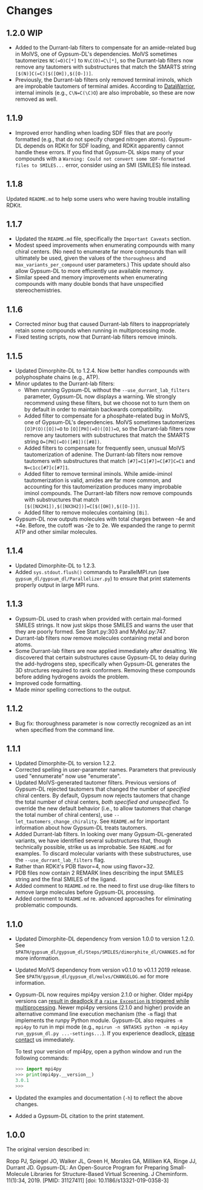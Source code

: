Changes
=======

1.2.0 WIP
---------

* Added to the Durrant-lab filters to compensate for an amide-related bug in
  MolVS, one of Gypsum-DL's dependencies. MolVS sometimes tautomerizes
  `NC(=O)C[*]` to `N\C(O)=C\[*]`, so the Durrant-lab filters now remove any
  tautomers with substructures that match the SMARTS string
  `[$(N)]C(=C)[$([OH]),$([O-])]`.
* Previously, the Durrant-lab filters only removed terminal iminols, which are
  improbable tautomers of terminal amides. According to
  [DataWarrior](https://openmolecules.org/datawarrior/), internal iminols (e.g.,
  `C\N=C(\C)O`) are also improbable, so these are now removed as well.

1.1.9
-----

* Improved error handling when loading SDF files that are poorly formatted
  (e.g., that do not specify charged nitrogen atoms). Gypsum-DL depends on
  RDKit for SDF loading, and RDKit apparently cannot handle these errors. If
  you find that Gypsum-DL skips many of your compounds with a `Warning: Could
  not convert some SDF-formatted files to SMILES...` error, consider using an
  SMI (SMILES) file instead.

1.1.8
-----

Updated `README.md` to help some users who were having trouble installing
RDKit.

1.1.7
-----

* Updated the `README.md` file, specifically the `Important Caveats` section.
* Modest speed improvements when enumerating compounds with many chiral
  centers. (No need to enumerate far more compounds than will ultimately be
  used, given the values of the `thoroughness` and `max_variants_per_compound`
  user parameters.) This update should also allow Gypsum-DL to more
  efficiently use available memory.
* Similar speed and memory improvements when enumerating compounds with many
  double bonds that have unspecified stereochemistries.

1.1.6
-----

* Corrected minor bug that caused Durrant-lab filters to inappropriately
  retain some compounds when running in multiprocessing mode.
* Fixed testing scripts, now that Durrant-lab filters remove iminols.

1.1.5
-----

* Updated Dimorphite-DL to 1.2.4. Now better handles compounds with
  polyphosphate chains (e.g., ATP).
* Minor updates to the Durrant-lab filters:
  * When running Gypsum-DL without the `--use_durrant_lab_filters` parameter,
    Gypsum-DL now displays a warning. We strongly recommend using these
    filters, but we choose not to turn them on by default in order to maintain
    backwards compatibility.
  * Added filter to compensate for a phosphate-related bug in MolVS, one of
    Gypsum-DL's dependencies. MolVS sometimes tautomerizes `[O]P(O)([O])=O` to
    `[O][PH](=O)([O])=O`, so the Durrant-lab filters now remove any tautomers
    with substructures that match the SMARTS string `O=[PH](=O)([#8])([#8])`.
  * Added filters to compensate for frequently seen, unusual MolVS
    tautomerization of adenine. The Durrant-lab filters now remove tautomers
    with substructures that match `[#7]=C1[#7]=C[#7]C=C1` and
    `N=c1cc[#7]c[#7]1`.
  * Added filter to remove terminal iminols. While amide-iminol
    tautomerization is valid, amides are far more common, and accounting for
    this tautomerization produces many improbable iminol compounds. The
    Durrant-lab filters now remove compounds with substructures that match
    `[$([NX2H1]),$([NX3H2])]=C[$([OH]),$([O-])]`.
  * Added filter to remove molecules containing `[Bi]`.
* Gypsum-DL now outputs molecules with total charges between -4e and +4e.
  Before, the cutoff was -2e to 2e. We expanded the range to permit ATP and
  other similar molecules.

1.1.4
-----

* Updated Dimorphite-DL to 1.2.3.
* Added `sys.stdout.flush()` commands to ParallelMPI.run (see
  `gypsum_dl/gypsum_dl/Parallelizer.py`) to ensure that print statements
  properly output in large MPI runs.

1.1.3
-----

* Gypsum-DL used to crash when provided with certain mal-formed SMILES
  strings. It now just skips those SMILES and warns the user that they are
  poorly formed. See Start.py:303 and MyMol.py:747.
* Durrant-lab filters now remove molecules containing metal and boron atoms.
* Some Durrant-lab filters are now applied immediately after desalting. We
  discovered that certain substructures cause Gypsum-DL to delay during the
  add-hydrogens step, specifically when Gypsum-DL generates the 3D structures
  required to rank conformers. Removing these compounds before adding
  hydrogens avoids the problem.
* Improved code formatting.
* Made minor spelling corrections to the output.

1.1.2
-----

* Bug fix: thoroughness parameter is now correctly recognized as an int when
  specified from the command line.

1.1.1
-----

* Updated Dimorphite-DL to version 1.2.2.
* Corrected spelling in user-parameter names. Parameters that previously used
  "ennumerate" now use "enumerate".
* Updated MolVS-generated tautomer filters. Previous versions of Gypsum-DL
  rejected tautomers that changed the number of _specified_ chiral centers. By
  default, Gypsum now rejects tautomers that change the total number of chiral
  centers, _both specified and unspecified_. To override the new default
  behavior (i.e., to allow tautomers that change the total number of chiral
  centers), use `--let_tautomers_change_chirality`. See `README.md` for
  important information about how Gypsum-DL treats tautomers.
* Added Durrant-lab filters. In looking over many Gypsum-DL-generated
  variants, we have identified several substructures that, though technically
  possible, strike us as improbable. See `README.md` for examples. To discard
  molecular variants with these substructures, use the
  `--use_durrant_lab_filters` flag.
* Rather than RDKit's PDB flavor=4, now using flavor=32.
* PDB files now contain 2 REMARK lines describing the input SMILES string and
  the final SMILES of the ligand.
* Added comment to `README.md` re. the need to first use drug-like filters to
  remove large molecules before Gypsum-DL processing.
* Added comment to `README.md` re. advanced approaches for eliminating
  problematic compounds.

1.1.0
-----

* Updated Dimorphite-DL dependency from version 1.0.0 to version 1.2.0. See
  `$PATH/gypsum_dl/gypsum_dl/Steps/SMILES/dimorphite_dl/CHANGES.md` for more
  information.
* Updated MolVS dependency from version v0.1.0 to v0.1.1 2019 release. See
  `$PATH/gypsum_dl/gypsum_dl/molvs/CHANGELOG.md` for more information.
* Gypsum-DL now requires mpi4py version 2.1.0 or higher. Older mpi4py versions
  can [result in deadlock if a `raise Exception` is triggered while
  multiprocessing](https://mpi4py.readthedocs.io/en/stable/mpi4py.run.html).
  Newer mpi4py versions (2.1.0 and higher) provide an alternative command line
  execution mechanism (the `-m` flag) that implements the runpy Python module.
  Gypsum-DL also requires `-m mpi4py` to run in mpi mode (e.g., `mpirun -n
  $NTASKS python -m mpi4py run_gypsum_dl.py ...-settings...`). If you
  experience deadlock, [please contact](mailto:durrantj@pitt.edu) us
  immediately.

  To test your version of mpi4py, open a python window and run the following
  commands:

    ```python
    >>> import mpi4py
    >>> print(mpi4py.__version__)
    3.0.1
    >>>
    ```

* Updated the examples and documentation (`-h`) to reflect the above changes.
* Added a Gypsum-DL citation to the print statement.

1.0.0
-----

The original version described in:

Ropp PJ, Spiegel JO, Walker JL, Green H, Morales GA, Milliken KA, Ringe JJ,
Durrant JD. Gypsum-DL: An Open-Source Program for Preparing Small-Molecule
Libraries for Structure-Based Virtual Screening. J Cheminform. 11(1):34, 2019.
[PMID: 31127411] [doi: 10.1186/s13321-019-0358-3]

